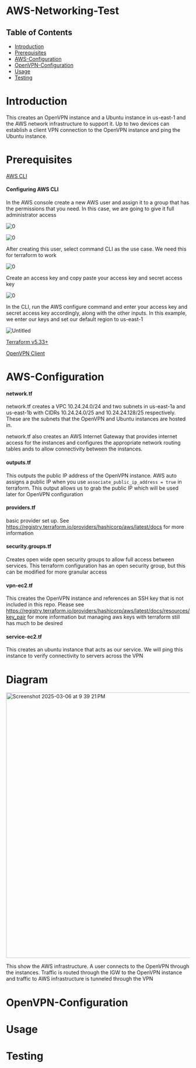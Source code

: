 # AWS-Networking-Test 

## Table of Contents 
- [Introduction](#introduction)
- [Prerequisites](#prerequisites)
- [AWS-Configuration](#AWS-configuration)
- [OpenVPN-Configuration](#OpenVPN-Configuration)
- [Usage](#Usage)
- [Testing](#Testing)

# Introduction
This creates an OpenVPN instance and a Ubuntu instance in us-east-1 and the AWS network infrastructure to support it. Up to two devices can establish a client VPN connection to the OpenVPN instance and ping the Ubuntu instance.

# Prerequisites
[AWS CLI](https://docs.aws.amazon.com/cli/latest/userguide/getting-started-install.html#getting-started-install-instructions)

#### Configuring AWS CLI

In the AWS console create a new AWS user and assign it to a group that has the permissions that you need. In this case, we are going to give it full administrator access

![0](https://github.com/user-attachments/assets/879e5448-8dc8-416a-8b40-287f2f4f5e78)

![0](https://github.com/user-attachments/assets/4d3c0f36-2d46-4099-9202-e5079a25da68)

After creating this user, select command CLI as the use case. We need this for terraform to work

![0](https://github.com/user-attachments/assets/d068e674-a5e2-4a84-bbd4-a5472c65c616)

Create an access key and copy paste your access key and secret access key 

![0](https://github.com/user-attachments/assets/3740fb4f-9fc2-4227-8a07-8d16e7077077)

In the CLI, run the AWS configure command and enter your access key and secret access key accordingly, along with the other inputs. In this example, we enter our keys and set our default region to us-east-1

![Untitled](https://github.com/user-attachments/assets/911d3f76-3c90-4acb-ae61-e2975b72ec6d)

[Terraform v5.33+](https://developer.hashicorp.com/terraform/tutorials/aws-get-started/install-cli)

[OpenVPN Client](https://openvpn.net/client/)

# AWS-Configuration
#### **network.tf**

network.tf creates a VPC 10.24.24.0/24 and two subnets in us-east-1a and us-east-1b with CIDRs 10.24.24.0/25 and 10.24.24.128/25 respectively. These are the subnets that the OpenVPN and Ubuntu instances are hosted in.

network.tf also creates an AWS Internet Gateway that provides internet access for the instances and configures the appropriate network routing tables ands to allow connectivity between the instances.


####  **outputs.tf**

This outputs the public IP address of the OpenVPN instance. AWS auto assigns a public IP when you use `associate_public_ip_address = true` in terraform. This output allows us to grab the public IP which will be used later for OpenVPN configuration


####  **providers.tf**

basic provider set up. See https://registry.terraform.io/providers/hashicorp/aws/latest/docs for more information


####  **security.groups.tf**

Creates open wide open security groups to allow full access between services. This terraform configuration has an open security group, but this can be modified for more granular access


####  **vpn-ec2.tf**

This creates the OpenVPN instance and references an SSH key that is not included in this repo. Please see https://registry.terraform.io/providers/hashicorp/aws/latest/docs/resources/key_pair for more information but managing aws keys with terraform still has much to be desired 

####  **service-ec2.tf**

This creates an ubuntu instance that acts as our service. We will ping this instance to verify connectivity to servers across the VPN

# Diagram

<img width="725" alt="Screenshot 2025-03-06 at 9 39 21 PM" src="https://github.com/user-attachments/assets/ff7f7722-53a0-4306-be34-f29b3b4d4484" />

This show the AWS infrastructure. A user connects to the OpenVPN through the instances. Traffic is routed through the IGW to the OpenVPN instance and traffic to AWS infrastructure is tunneled through the VPN
# OpenVPN-Configuration

# Usage

# Testing


